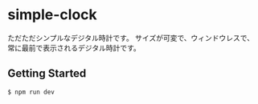 # simple-clock

ただただシンプルなデジタル時計です。
サイズが可変で、ウィンドウレスで、常に最前で表示されるデジタル時計です。

## Getting Started

```
$ npm run dev

```